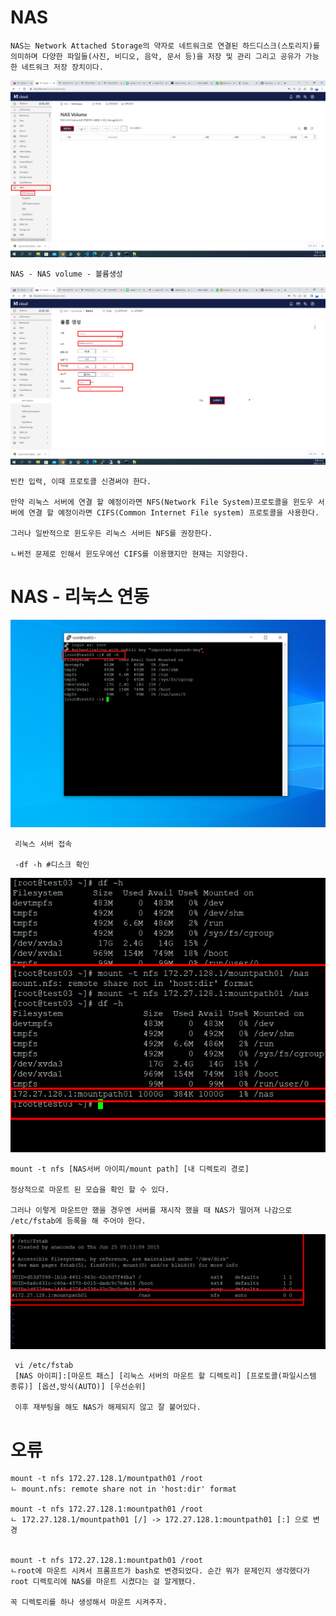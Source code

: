 # NAS

```
NAS는 Network Attached Storage의 약자로 네트워크로 연결된 하드디스크(스토리지)를 의미하며 다양한 파일들(사진, 비디오, 음악, 문서 등)을 저장 및 관리 그리고 공유가 가능한 네트워크 저장 장치이다.
```

 ![install01](./img/NAS/NAS01.png)

 ```
 NAS - NAS volume - 볼륨생성
 ```

 ![install01](./img/NAS/NAS02.png)

 ```
 빈칸 입력, 이때 프로토콜 신경써야 한다.

 만약 리눅스 서버에 연결 할 예정이라면 NFS(Network File System)프로토콜을 윈도우 서버에 연결 할 예정이라면 CIFS(Common Internet File system) 프로토콜을 사용한다.

 그러나 일반적으로 윈도우든 리눅스 서버든 NFS를 권장한다.

 ㄴ버전 문제로 인해서 윈도우에선 CIFS를 이용했지만 현재는 지양한다.
 ```
 

# NAS - 리눅스 연동

![install01](./img/NAS/NAS03.png)

```
 리눅스 서버 접속

 -df -h #디스크 확인
```
![install01](./img/NAS/NAS04.png)

```
mount -t nfs [NAS서버 아이피/mount path] [내 디렉토리 경로] 

정상적으로 마운트 된 모습을 확인 할 수 있다.

그러나 이렇게 마운트만 했을 경우엔 서버를 재시작 했을 때 NAS가 떨어져 나감으로 /etc/fstab에 등록을 해 주어야 한다.
```

![install01](./img/NAS/NAS05.png)

```
 vi /etc/fstab
 [NAS 아이피]:[마운트 패스] [리눅스 서버의 마운트 할 디렉토리] [프로토콜(파일시스템 종류)] [옵션,방식(AUTO)] [우선순위]

 이후 재부팅을 해도 NAS가 해제되지 않고 잘 붙어있다.
```

# 오류

```
mount -t nfs 172.27.128.1/mountpath01 /root
ㄴ mount.nfs: remote share not in 'host:dir' format

mount -t nfs 172.27.128.1:mountpath01 /root
ㄴ 172.27.128.1/mountpath01 [/] -> 172.27.128.1:mountpath01 [:] 으로 변경


mount -t nfs 172.27.128.1:mountpath01 /root
ㄴroot에 마운트 시켜서 프롬프트가 bash로 변경되었다. 순간 뭐가 문제인지 생각했다가 root 디렉토리에 NAS를 마운트 시켰다는 걸 알게됐다.

꼭 디렉토리를 하나 생성해서 마운트 시켜주자.
```